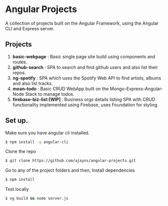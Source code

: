 # Angular Projects

A collection of projects built on the Angular Framework, using the Angular CLI and Express server.

## Projects
1. **basic-webpage** : Basic single page site build using components and routes.
2. **github-search** : SPA to search and find github users and also list their repos.
3. **ng-spotify** : SPA which uses the Spotify Web API to find artists, albums and also list tracks.
4. **mean-todo** : Basic CRUD WebApp built on the Mongo-Express-Angular-Node Stack to manage todos.
5. **firebase-biz-list [WIP]** : Business orgs details listing SPA with CRUD functionality implemented using Firebase, uses Foundation for styling.


## Set up.
Make sure you have angular cli installed.
```bash
$ npm install -g angular-cli
```

Clone the repo
```bash
$ git clone https://github.com/ajayns/angular-projects.git
```

Go to any of the project folders and then,
Install dependencies
```bash
$ npm install
```

Test locally
```bash
$ ng build && node server.js
